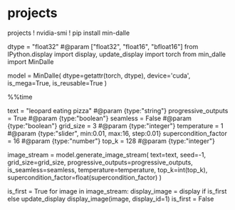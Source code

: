 # projects
projects
! nvidia-smi
! pip install min-dalle

dtype = "float32" #@param ["float32", "float16", "bfloat16"]
from IPython.display import display, update_display
import torch
from min_dalle import MinDalle

model = MinDalle(
    dtype=getattr(torch, dtype),
    device='cuda',
    is_mega=True,
    is_reusable=True
)




%%time

text = "leopard eating pizza" #@param {type:"string"}
progressive_outputs = True #@param {type:"boolean"}
seamless = False #@param {type:"boolean"}
grid_size = 3 #@param {type:"integer"}
temperature = 1 #@param {type:"slider", min:0.01, max:16, step:0.01}
supercondition_factor = 16 #@param {type:"number"}
top_k = 128 #@param {type:"integer"}

image_stream = model.generate_image_stream(
    text=text,
    seed=-1,
    grid_size=grid_size,
    progressive_outputs=progressive_outputs,
    is_seamless=seamless,
    temperature=temperature,
    top_k=int(top_k),
    supercondition_factor=float(supercondition_factor)
)

is_first = True
for image in image_stream:
    display_image = display if is_first else update_display
    display_image(image, display_id=1)
    is_first = False
